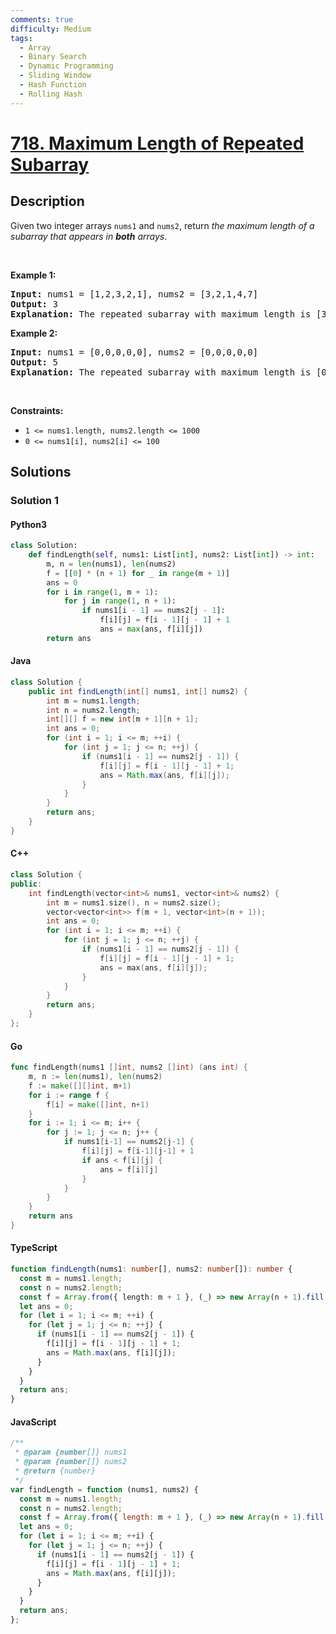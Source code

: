 ```yaml
---
comments: true
difficulty: Medium
tags:
  - Array
  - Binary Search
  - Dynamic Programming
  - Sliding Window
  - Hash Function
  - Rolling Hash
---
```


<!-- problem:start -->

# [718. Maximum Length of Repeated Subarray](https://leetcode.com/problems/maximum-length-of-repeated-subarray)

## Description

<!-- description:start -->

<p>Given two integer arrays <code>nums1</code> and <code>nums2</code>, return <em>the maximum length of a subarray that appears in <strong>both</strong> arrays</em>.</p>

<p>&nbsp;</p>
<p><strong class="example">Example 1:</strong></p>

<pre>
<strong>Input:</strong> nums1 = [1,2,3,2,1], nums2 = [3,2,1,4,7]
<strong>Output:</strong> 3
<strong>Explanation:</strong> The repeated subarray with maximum length is [3,2,1].
</pre>

<p><strong class="example">Example 2:</strong></p>

<pre>
<strong>Input:</strong> nums1 = [0,0,0,0,0], nums2 = [0,0,0,0,0]
<strong>Output:</strong> 5
<strong>Explanation:</strong> The repeated subarray with maximum length is [0,0,0,0,0].
</pre>

<p>&nbsp;</p>
<p><strong>Constraints:</strong></p>

<ul>
	<li><code>1 &lt;= nums1.length, nums2.length &lt;= 1000</code></li>
	<li><code>0 &lt;= nums1[i], nums2[i] &lt;= 100</code></li>
</ul>

<!-- description:end -->

## Solutions

<!-- solution:start -->

### Solution 1

<!-- tabs:start -->

#### Python3

```python
class Solution:
    def findLength(self, nums1: List[int], nums2: List[int]) -> int:
        m, n = len(nums1), len(nums2)
        f = [[0] * (n + 1) for _ in range(m + 1)]
        ans = 0
        for i in range(1, m + 1):
            for j in range(1, n + 1):
                if nums1[i - 1] == nums2[j - 1]:
                    f[i][j] = f[i - 1][j - 1] + 1
                    ans = max(ans, f[i][j])
        return ans
```

#### Java

```java
class Solution {
    public int findLength(int[] nums1, int[] nums2) {
        int m = nums1.length;
        int n = nums2.length;
        int[][] f = new int[m + 1][n + 1];
        int ans = 0;
        for (int i = 1; i <= m; ++i) {
            for (int j = 1; j <= n; ++j) {
                if (nums1[i - 1] == nums2[j - 1]) {
                    f[i][j] = f[i - 1][j - 1] + 1;
                    ans = Math.max(ans, f[i][j]);
                }
            }
        }
        return ans;
    }
}
```

#### C++

```cpp
class Solution {
public:
    int findLength(vector<int>& nums1, vector<int>& nums2) {
        int m = nums1.size(), n = nums2.size();
        vector<vector<int>> f(m + 1, vector<int>(n + 1));
        int ans = 0;
        for (int i = 1; i <= m; ++i) {
            for (int j = 1; j <= n; ++j) {
                if (nums1[i - 1] == nums2[j - 1]) {
                    f[i][j] = f[i - 1][j - 1] + 1;
                    ans = max(ans, f[i][j]);
                }
            }
        }
        return ans;
    }
};
```

#### Go

```go
func findLength(nums1 []int, nums2 []int) (ans int) {
	m, n := len(nums1), len(nums2)
	f := make([][]int, m+1)
	for i := range f {
		f[i] = make([]int, n+1)
	}
	for i := 1; i <= m; i++ {
		for j := 1; j <= n; j++ {
			if nums1[i-1] == nums2[j-1] {
				f[i][j] = f[i-1][j-1] + 1
				if ans < f[i][j] {
					ans = f[i][j]
				}
			}
		}
	}
	return ans
}
```

#### TypeScript

```ts
function findLength(nums1: number[], nums2: number[]): number {
  const m = nums1.length;
  const n = nums2.length;
  const f = Array.from({ length: m + 1 }, (_) => new Array(n + 1).fill(0));
  let ans = 0;
  for (let i = 1; i <= m; ++i) {
    for (let j = 1; j <= n; ++j) {
      if (nums1[i - 1] == nums2[j - 1]) {
        f[i][j] = f[i - 1][j - 1] + 1;
        ans = Math.max(ans, f[i][j]);
      }
    }
  }
  return ans;
}
```

#### JavaScript

```js
/**
 * @param {number[]} nums1
 * @param {number[]} nums2
 * @return {number}
 */
var findLength = function (nums1, nums2) {
  const m = nums1.length;
  const n = nums2.length;
  const f = Array.from({ length: m + 1 }, (_) => new Array(n + 1).fill(0));
  let ans = 0;
  for (let i = 1; i <= m; ++i) {
    for (let j = 1; j <= n; ++j) {
      if (nums1[i - 1] == nums2[j - 1]) {
        f[i][j] = f[i - 1][j - 1] + 1;
        ans = Math.max(ans, f[i][j]);
      }
    }
  }
  return ans;
};
```

<!-- tabs:end -->

<!-- solution:end -->

<!-- problem:end -->
